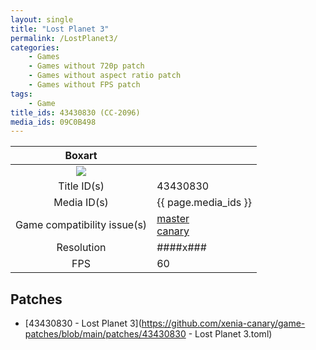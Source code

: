 ```yaml
---
layout: single
title: "Lost Planet 3"
permalink: /LostPlanet3/
categories:
    - Games
    - Games without 720p patch
    - Games without aspect ratio patch
    - Games without FPS patch
tags:
    - Game
title_ids: 43430830 (CC-2096)
media_ids: 09C0B498
---
```


| Boxart                      |                                                                            |
| :----:                      | :-                                                                         |
| ![](https://download-ssl.xbox.com/content/images/66acd000-77fe-1000-9115-d80243430830/1033/boxartlg.jpg) |
| Title ID(s)                 | 43430830                                                                   |
| Media ID(s)                 | {{ page.media_ids }}                                                        |
| Game compatibility issue(s) | [master](https://github.com/xenia-project/game-compatibility/issues/)<br>[canary](https://github.com/xenia-canary/game-compatibility/issues/) |
| Resolution                  | ####x###                                                                   |
| FPS                         | 60                                                                         |

## Patches
* [43430830 - Lost Planet 3](https://github.com/xenia-canary/game-patches/blob/main/patches/43430830 - Lost Planet 3.toml)

<!--This page was generated by a script. You can remove this comment once the page is verified to be free of mistakes.-->
